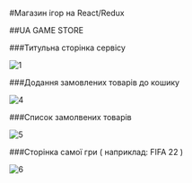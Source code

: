 #Магазин ігор на React/Redux


##UA GAME STORE


###Титульна сторінка сервісу


![1](https://user-images.githubusercontent.com/54996000/162593536-1fddea86-4e33-4a05-a3a2-f20bf950ee56.jpg)


###Додання замовлених товарів до кошику


![4](https://user-images.githubusercontent.com/54996000/162593654-60a8260a-9fb9-43d3-8228-64b7eaee5295.jpg)


###Список замолвених товарів


![5](https://user-images.githubusercontent.com/54996000/162593664-4b45b957-e72d-468d-8f08-4f1deec34d51.jpg)


###Сторінка самої гри ( наприклад: FIFA 22 )


![6](https://user-images.githubusercontent.com/54996000/162593671-6925806b-2be6-447b-994e-bb59d57cd4a7.jpg)
